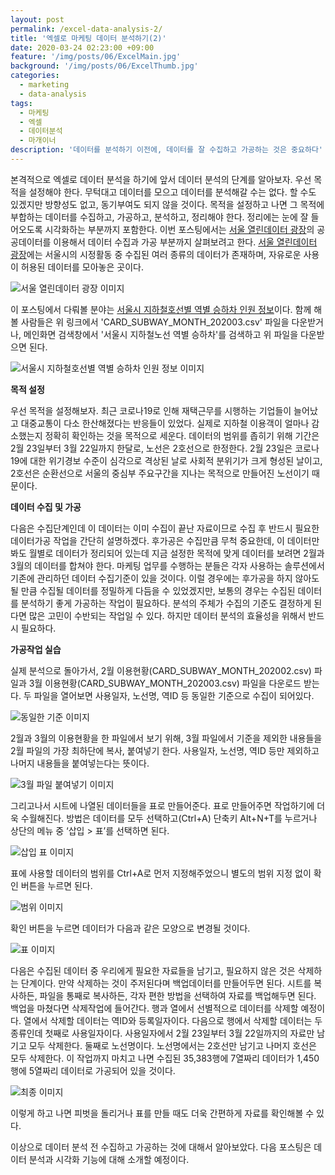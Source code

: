 ```yaml
---
layout: post
permalink: /excel-data-analysis-2/
title: '엑셀로 마케팅 데이터 분석하기(2)'
date: 2020-03-24 02:23:00 +09:00
feature: '/img/posts/06/ExcelMain.jpg'
background: '/img/posts/06/ExcelThumb.jpg'
categories:
  - marketing
  - data-analysis
tags:
  - 마케팅
  - 엑셀
  - 데이터분석
  - 마개이너
description: '데이터를 분석하기 이전에, 데이터를 잘 수집하고 가공하는 것은 중요하다'
---
```


본격적으로 엑셀로 데이터 분석을 하기에 앞서 데이터 분석의 단계를 알아보자. 우선 목적을 설정해야 한다. 무턱대고 데이터를 모으고 데이터를 분석해갈 수는 없다. 할 수도 있겠지만 방향성도 없고, 동기부여도 되지 않을 것이다. 목적을 설정하고 나면 그 목적에 부합하는 데이터를 수집하고, 가공하고, 분석하고, 정리해야 한다. 정리에는 눈에 잘 들어오도록 시각화하는 부분까지 포함한다. 이번 포스팅에서는 [서울 열린데이터 광장](http://data.seoul.go.kr/)의 공공데이터를 이용해서 데이터 수집과 가공 부분까지 살펴보려고 한다. [서울 열린데이터 광장](http://data.seoul.go.kr/)에는 서울시의 시정활동 중 수집된 여러 종류의 데이터가 존재하며, 자유로운 사용이 허용된 데이터를 모아놓은 곳이다.

![서울 열린데이터 광장 이미지](/img/posts/06/01.jpg)

이 포스팅에서 다뤄볼 분야는 [서울시 지하철호선별 역별 승하차 인원 정보](http://data.seoul.go.kr/dataList/OA-12914/S/1/datasetView.do)이다. 함께 해 볼 사람들은 위 링크에서 'CARD_SUBWAY_MONTH_202003.csv' 파일을 다운받거나, 메인화면 검색창에서 '서울시 지하철노선 역별 승하차'를 검색하고 위 파일을 다운받으면 된다. 

![서울시 지하철호선별 역별 승하차 인원 정보 이미지](/img/posts/06/02.jpg)

**목적 설정**

우선 목적을 설정해보자. 최근 코로나19로 인해 재택근무를 시행하는 기업들이 늘어났고 대중교통이 다소 한산해졌다는 반응들이 있었다. 실제로 지하철 이용객이 얼마나 감소했는지 정확히 확인하는 것을 목적으로 세운다. 데이터의 범위를 좁히기 위해 기간은 2월 23일부터 3월 22일까지 한달로, 노선은 2호선으로 한정한다. 2월 23일은 코로나19에 대한 위기경보 수준이 심각으로 격상된 날로 사회적 분위기가 크게 형성된 날이고, 2호선은 순환선으로 서울의 중심부 주요구간을 지나는 목적으로 만들어진 노선이기 때문이다. 

**데이터 수집 및 가공**

다음은 수집단계인데 이 데이터는 이미 수집이 끝난 자료이므로 수집 후 반드시 필요한 데이터가공 작업을 간단히 설명하겠다. 후가공은 수집만큼 무척 중요한데, 이 데이터만 봐도 월별로 데이터가 정리되어 있는데 지금 설정한 목적에 맞게 데이터를 보려면 2월과 3월의 데이터를 합쳐야 한다. 마케팅 업무를 수행하는 분들은 각자 사용하는 솔루션에서 기존에 관리하던 데이터 수집기준이 있을 것이다. 이럴 경우에는 후가공을 하지 않아도 될 만큼 수집될 데이터를 정밀하게 다듬을 수 있었겠지만, 보통의 경우는 수집된 데이터를 분석하기 좋게 가공하는 작업이 필요하다. 분석의 주체가 수집의 기준도 결정하게 된다면 많은 고민이 수반되는 작업일 수 있다. 하지만 데이터 분석의 효율성을 위해서 반드시 필요하다. 

**가공작업 실습**

실제 분석으로 돌아가서, 2월 이용현황(CARD_SUBWAY_MONTH_202002.csv) 파일과 3월 이용현황(CARD_SUBWAY_MONTH_202003.csv) 파일을 다운로드 받는다. 두 파일을 열어보면 사용일자, 노선명, 역ID 등 동일한 기준으로 수집이 되어있다.

![동일한 기준 이미지](/img/posts/06/03.jpg)

2월과 3월의 이용현황을 한 파일에서 보기 위해, 3월 파일에서 기준을 제외한 내용들을 2월 파일의 가장 최하단에 복사, 붙여넣기 한다. 사용일자, 노선명, 역ID 등만 제외하고 나머지 내용들을 붙여넣는다는 뜻이다.

![3월 파일 붙여넣기 이미지](/img/posts/06/04.jpg)

그리고나서 시트에 나열된 데이터들을 표로 만들어준다. 표로 만들어주면 작업하기에 더욱 수월해진다. 방법은 데이터를 모두 선택하고(Ctrl+A) 단축키 Alt+N+T를 누르거나 상단의 메뉴 중 ‘삽입 > 표’를 선택하면 된다.

![삽입 표 이미지](/img/posts/06/05.jpg)

표에 사용할 데이터의 범위를 Ctrl+A로 먼저 지정해주었으니 별도의 범위 지정 없이 확인 버튼을 누르면 된다.

![범위 이미지](/img/posts/06/06.jpg)

확인 버튼을 누르면 데이터가 다음과 같은 모양으로 변경될 것이다. 

![표 이미지](/img/posts/06/07.jpg)

다음은 수집된 데이터 중 우리에게 필요한 자료들을 남기고, 필요하지 않은 것은 삭제하는 단계이다. 만약 삭제하는 것이 주저된다며 백업데이터를 만들어두면 된다. 시트를 복사하든, 파일을 통째로 복사하든, 각자 편한 방법을 선택하여 자료를 백업해두면 된다. 백업을 마쳤다면 삭제작업에 들어간다. 행과 열에서 선별적으로 데이터를 삭제할 예정이다. 열에서 삭제할 데이터는 역ID와 등록일자이다. 다음으로 행에서 삭제할 데이터는 두종류인데 첫째로 사용일자이다. 사용일자에서 2월 23일부터 3월 22일까지의 자료만 남기고 모두 삭제한다. 둘째로 노선명이다. 노선명에서는 2호선만 남기고 나머지 호선은 모두 삭제한다. 이 작업까지 마치고 나면 수집된 35,383행에 7열짜리 데이터가 1,450행에 5열짜리 데이터로 가공되어 있을 것이다.

![최종 이미지](/img/posts/06/08.jpg)

이렇게 하고 나면 피벗을 돌리거나 표를 만들 때도 더욱 간편하게 자료를 확인해볼 수 있다. 

이상으로 데이터 분석 전 수집하고 가공하는 것에 대해서 알아보았다. 다음 포스팅은 데이터 분석과 시각화 기능에 대해 소개할 예정이다.
